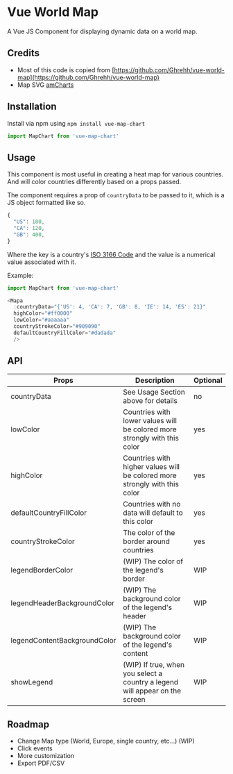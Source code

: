 # Vue World Map

A Vue JS Component for displaying dynamic data on a world map.


## Credits

- Most of this code is copied from [https://github.com/Ghrehh/vue-world-map](https://github.com/Ghrehh/vue-world-map)
- Map SVG [amCharts](https://www.amcharts.com/svg-maps/?map=world)


## Installation

Install via npm using `npm install vue-map-chart`
``` javascript
import MapChart from 'vue-map-chart'
```

## Usage

This component is most useful in creating a heat map for various countries. And
will color countries differently based on a props passed.

The component requires a prop of `countryData` to be passed to it, which is a JS
object formatted like so.

``` javascript
{
  "US": 100,
  "CA": 120,
  "GB": 400,
}
```

Where the key is a country's
[ISO 3166 Code](https://en.wikipedia.org/wiki/ISO_3166) and the value is a
numerical value associated with it.

Example:
``` javascript
import MapChart from 'vue-map-chart'

<Mapa
  :countryData="{'US': 4, 'CA': 7, 'GB': 8, 'IE': 14, 'ES': 21}"
  highColor="#ff0000"
  lowColor="#aaaaaa"
  countryStrokeColor="#909090"
  defaultCountryFillColor="#dadada"
  />
```

## API

| Props | Description | Optional |
| --- | --- | --- |
| countryData | See Usage Section above for details  | no |
| lowColor | Countries with lower values will be colored more strongly with this color | yes |
| highColor | Countries with higher values will be colored more strongly with this color | yes |
| defaultCountryFillColor | Countries with no data will default to this color | yes |
| countryStrokeColor | The color of the border around countries | yes |
| legendBorderColor | (WIP) The color of the legend's border | WIP |
| legendHeaderBackgroundColor | (WIP) The background color of the legend's header | WIP |
| legendContentBackgroundColor | (WIP) The background color of the legend's content | WIP |
| showLegend | (WIP) If true, when you select a country a legend will appear on the screen | WIP |


## Roadmap
- Change Map type (World, Europe, single country, etc...) (WIP)
- Click events
- More customization
- Export PDF/CSV
